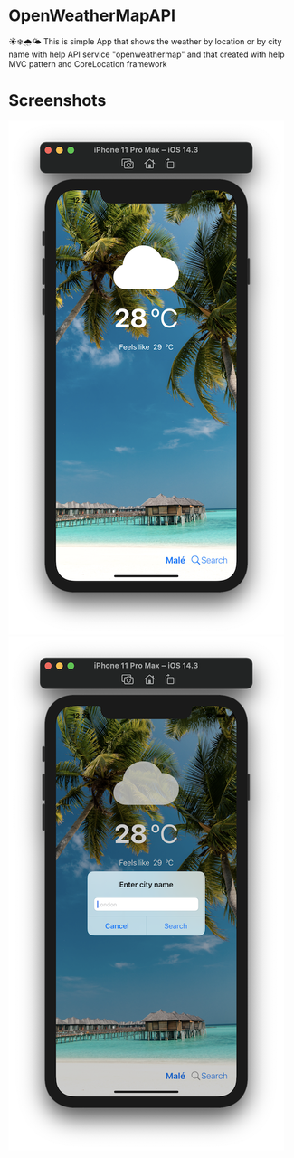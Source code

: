 # OpenWeatherMapAPI
☀️❄️🌧🌤 This is simple App that shows the weather by location or by city name with help API service "openweathermap" and that created with help MVC pattern and CoreLocation framework
# Screenshots
![](https://github.com/IsaikinSergei/OpenWeatherMapAPI/blob/master/OpenWeatherMapAPI/Screenshots/Снимок%20экрана%202021-01-13%20в%2012.31.12.png?raw=true)
![](https://github.com/IsaikinSergei/OpenWeatherMapAPI/blob/master/OpenWeatherMapAPI/Screenshots/Снимок%20экрана%202021-01-13%20в%2012.31.21.png?raw=true)
